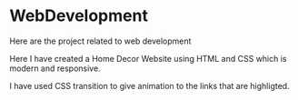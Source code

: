 # WebDevelopment
Here are the project related to web development 

Here I have created a Home Decor Website using HTML and CSS which is modern and responsive.

I have used CSS transition to give animation to the links that are highligted. 
